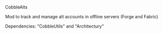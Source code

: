 CobbleAlts

Mod to track and manage alt accounts in offline servers (Forge and Fabric)

Dependencies: "CobbleUtils" and "Architectury"

